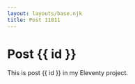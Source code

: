 ```yaml
---
layout: layouts/base.njk
title: Post 11811
---
```


# Post {{ id }}

This is post {{ id }} in my Eleventy project.
